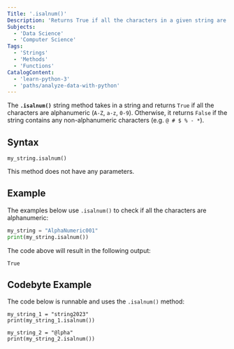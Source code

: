```yaml
---
Title: '.isalnum()'
Description: 'Returns True if all the characters in a given string are alphanumeric.'
Subjects:
  - 'Data Science'
  - 'Computer Science'
Tags:
  - 'Strings'
  - 'Methods'
  - 'Functions'
CatalogContent:
  - 'learn-python-3'
  - 'paths/analyze-data-with-python'
---
```


The **`.isalnum()`** string method takes in a string and returns `True` if all the characters are alphanumeric (`A-Z`, `a-z`, `0-9`). Otherwise, it returns `False` if the string contains any non-alphanumeric characters (e.g. `@ # $ % - *`).

## Syntax

```pseudo
my_string.isalnum()
```

This method does not have any parameters.

## Example

The examples below use `.isalnum()` to check if all the characters are alphanumeric:

```py
my_string = "AlphaNumeric001"
print(my_string.isalnum())
```

The code above will result in the following output:

```shell
True
```

## Codebyte Example

The code below is runnable and uses the `.isalnum()` method:

```codebyte/python
my_string_1 = "string2023"
print(my_string_1.isalnum())

my_string_2 = "@lpha"
print(my_string_2.isalnum())
```
